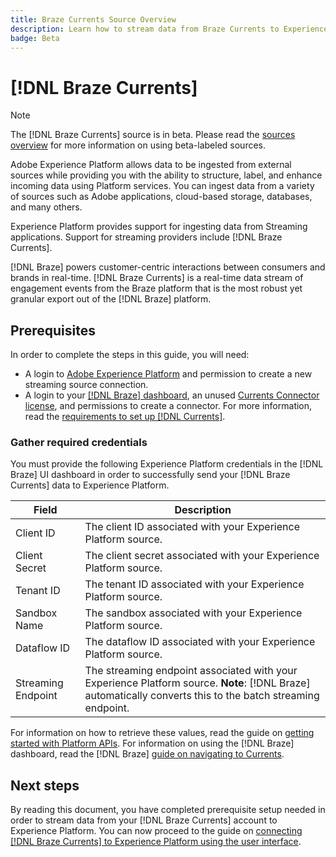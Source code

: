 ```yaml
---
title: Braze Currents Source Overview
description: Learn how to stream data from Braze Currents to Experience Platform.
badge: Beta
---
```

# [!DNL Braze Currents]

>[!NOTE]
>
>The [!DNL Braze Currents] source is in beta. Please read the [sources overview](../../home.md#terms-and-conditions) for more information on using beta-labeled sources.

Adobe Experience Platform allows data to be ingested from external sources while providing you with the ability to structure, label, and enhance incoming data using Platform services. You can ingest data from a variety of sources such as Adobe applications, cloud-based storage, databases, and many others.

Experience Platform provides support for ingesting data from Streaming applications. Support for streaming providers include [!DNL Braze Currents].

[!DNL Braze] powers customer-centric interactions between consumers and brands in real-time. [!DNL Braze Currents] is a real-time data stream of engagement events from the Braze platform that is the most robust yet granular export out of the [!DNL Braze] platform. 

## Prerequisites

In order to complete the steps in this guide, you will need:

* A login to [Adobe Experience Platform](https://platform.adobe.com) and permission to create a new streaming source connection.
* A login to your [[!DNL Braze] dashboard](https://dashboard.braze.com/sign_in), an unused [Currents Connector license](https://www.braze.com/docs/user_guide/data_and_analytics/braze_currents), and permissions to create a connector. For more information, read the [requirements to set up [!DNL Currents]](https://www.braze.com/docs/user_guide/data_and_analytics/braze_currents/setting_up_currents/#requirements).

### Gather required credentials

You must provide the following Experience Platform credentials in the [!DNL Braze] UI dashboard in order to successfully send your [!DNL Braze Currents] data to Experience Platform.

| Field | Description |
| --- | --- |
| Client ID | The client ID associated with your Experience Platform source. |
| Client Secret | The client secret associated with your Experience Platform source. |
| Tenant ID | The tenant ID associated with your Experience Platform source. |
| Sandbox Name | The sandbox associated with your Experience Platform source. |
| Dataflow ID | The dataflow ID associated with your Experience Platform source. |
| Streaming Endpoint | The streaming endpoint associated with your Experience Platform source. **Note**: [!DNL Braze] automatically converts this to the batch streaming endpoint. |

For information on how to retrieve these values, read the guide on [getting started with Platform APIs](../../../landing/api-authentication.md). For information on using the [!DNL Braze] dashboard, read the [!DNL Braze] [guide on navigating to Currents](https://www.braze.com/docs/user_guide/data_and_analytics/braze_currents/setting_up_currents/#step-2-navigate-to-currents).

## Next steps

By reading this document, you have completed prerequisite setup needed in order to stream data from your [!DNL Braze Currents] account to Experience Platform. You can now proceed to the guide on [connecting [!DNL Braze Currents] to Experience Platform using the user interface](../../tutorials/ui/create/marketing-automation/braze.md).